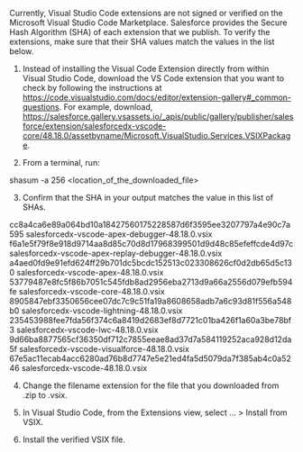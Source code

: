 Currently, Visual Studio Code extensions are not signed or verified on the
Microsoft Visual Studio Code Marketplace. Salesforce provides the Secure Hash
Algorithm (SHA) of each extension that we publish. To verify the extensions,
make sure that their SHA values match the values in the list below.

1. Instead of installing the Visual Code Extension directly from within Visual
   Studio Code, download the VS Code extension that you want to check by
   following the instructions at
   https://code.visualstudio.com/docs/editor/extension-gallery#_common-questions.
   For example, download,
   https://salesforce.gallery.vsassets.io/_apis/public/gallery/publisher/salesforce/extension/salesforcedx-vscode-core/48.18.0/assetbyname/Microsoft.VisualStudio.Services.VSIXPackage.

2. From a terminal, run:

shasum -a 256 <location_of_the_downloaded_file>

3. Confirm that the SHA in your output matches the value in this list of SHAs.

cc8a4ca6e89a064bd10a18427560175228587d6f3595ee3207797a4e90c7a595  salesforcedx-vscode-apex-debugger-48.18.0.vsix
f6a1e5f79f8e918d9714aa8d85c70d8d17968399501d9d48c85efeffcde4d97c  salesforcedx-vscode-apex-replay-debugger-48.18.0.vsix
a4aed0fd9e91efd624ff29b701dc5bcdc152513c023308626cf0d2db65d5c130  salesforcedx-vscode-apex-48.18.0.vsix
53779487e8fc5f86b7051c545fdb8ad2956eba2713d9a66a2556d079efb594fe  salesforcedx-vscode-core-48.18.0.vsix
8905847ebf3350656cee07dc7c9c51fa19a8608658adb7a6c93d81f556a548b0  salesforcedx-vscode-lightning-48.18.0.vsix
235453988fee7fda56f374c6a8419d2683ef8d7721c01ba426f1a60a3be78bf3  salesforcedx-vscode-lwc-48.18.0.vsix
9d66ba8877565cf36350df712c7855eeae8ad37d7a584119252aca928d12da5f  salesforcedx-vscode-visualforce-48.18.0.vsix
67e5ac11ecab4acc6280ad76b8d7747e5e21ed4fa5d5079da7f385ab4c0a5246  salesforcedx-vscode-48.18.0.vsix


4. Change the filename extension for the file that you downloaded from .zip to
.vsix.

5. In Visual Studio Code, from the Extensions view, select ... > Install from
VSIX.

6. Install the verified VSIX file.
